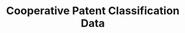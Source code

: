 ---
bigquery: https://console.cloud.google.com/bigquery?p=patents-public-data&d=cpc&page=dataset
citation: '“Cooperative Patent Classification” by the EPO and USPTO, for public use. '
contributors: EPO, USPTO
cost: None
description: Cooperative Patent Classification Data contains the scheme and definitions
  of the Cooperative Patent Classification system for classifying patent documents.
  The CPC is the result of a partnership between the EPO and the USPTO in their joint
  effort to develop a common, internationally compatible classification system for
  technical documents, in particular patent publications, which will be used by both
  offices in the patent granting process
documentation: https://www.cooperativepatentclassification.org/cpcSchemeAndDefinitions
last_edit: 04/10/2022, 06:36:36
location: https://www.cooperativepatentclassification.org/index
maintained_by: USPTO, EPO
schema_fields:
- childGroups
- titleFull
- ipcConcordant
- definition
- not_allocatable
- title_part
- level
- limitingReferences
- limiting_references
- application_references
- informativeReferences
- additional_only
- symbol
- applicationReferences
- parents
- breakdown_code
- status
- date_revised
- notAllocatable
- residualReferences
- children
- titlePart
- dateRevised
- ipc_concordant
- child_groups
- informative_references
- sizeCache
- title_full
- breakdownCode
- glossary
- residual_references
- synonyms
shortname: cooperative_patent_classification
tags:
- patents
- science
title: Cooperative Patent Classification Data
uuid: 984374a7-16e9-4b35-9445-458daceb01bf
---